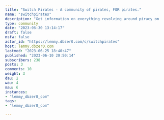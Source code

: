 ```yaml
---
title: "Switch Pirates - A community of pirates, FOR pirates." 
name: "switchpirates"
description: "Get information on everything revolving around piracy on the Nintendo Switch from apps, games, development, and support. That being said, if you enjoy a game and you have sufficient money consider supporting the developers by buying it :-) No one, anything posted here, or any content is endorsed, sponsored, or posted by, for, or on Nintendo's behalf. This community and its content are entirely separate.Make sure to read the rules.- [Rules](https://archive.is/rcJ6x)- [FAQ](https://archive.is/20211003172049/https://old.reddit.com/r/SwitchPirates/wiki/faq)- [Wiki](https://archive.is/z9ukN)- [Guide](https://rentry.org/switchhackingiseasy)"
type: community
date: "2023-06-30 13:14:17"
draft: false
nsfw: false
actor_id: "https://lemmy.dbzer0.com/c/switchpirates"
host: lemmy.dbzer0.com
lastmod: "2023-06-25 18:40:47"
published: "2023-06-10 20:50:14"
subscribers: 238
posts: 3
comments: 10
weight: 3
dau: 2
wau: 4
mau: 6
instances:
- "lemmy_dbzer0_com"
tags: 
- "lemmy_dbzer0_com"

---
```

